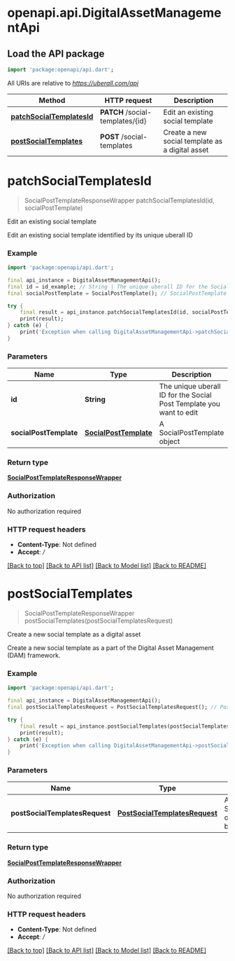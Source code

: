 # openapi.api.DigitalAssetManagementApi

## Load the API package
```dart
import 'package:openapi/api.dart';
```

All URIs are relative to *https://uberall.com/api*

Method | HTTP request | Description
------------- | ------------- | -------------
[**patchSocialTemplatesId**](DigitalAssetManagementApi.md#patchsocialtemplatesid) | **PATCH** /social-templates/{id} | Edit an existing social template
[**postSocialTemplates**](DigitalAssetManagementApi.md#postsocialtemplates) | **POST** /social-templates | Create a new social template as a digital asset


# **patchSocialTemplatesId**
> SocialPostTemplateResponseWrapper patchSocialTemplatesId(id, socialPostTemplate)

Edit an existing social template

Edit an existing social template identified by its unique uberall ID

### Example
```dart
import 'package:openapi/api.dart';

final api_instance = DigitalAssetManagementApi();
final id = id_example; // String | The unique uberall ID for the Social Post Template you want to edit
final socialPostTemplate = SocialPostTemplate(); // SocialPostTemplate | A SocialPostTemplate object

try {
    final result = api_instance.patchSocialTemplatesId(id, socialPostTemplate);
    print(result);
} catch (e) {
    print('Exception when calling DigitalAssetManagementApi->patchSocialTemplatesId: $e\n');
}
```

### Parameters

Name | Type | Description  | Notes
------------- | ------------- | ------------- | -------------
 **id** | **String**| The unique uberall ID for the Social Post Template you want to edit | 
 **socialPostTemplate** | [**SocialPostTemplate**](SocialPostTemplate.md)| A SocialPostTemplate object | 

### Return type

[**SocialPostTemplateResponseWrapper**](SocialPostTemplateResponseWrapper.md)

### Authorization

No authorization required

### HTTP request headers

 - **Content-Type**: Not defined
 - **Accept**: */*

[[Back to top]](#) [[Back to API list]](../README.md#documentation-for-api-endpoints) [[Back to Model list]](../README.md#documentation-for-models) [[Back to README]](../README.md)

# **postSocialTemplates**
> SocialPostTemplateResponseWrapper postSocialTemplates(postSocialTemplatesRequest)

Create a new social template as a digital asset

Create a new social template as a part of the Digital Asset Management (DAM) framework.

### Example
```dart
import 'package:openapi/api.dart';

final api_instance = DigitalAssetManagementApi();
final postSocialTemplatesRequest = PostSocialTemplatesRequest(); // PostSocialTemplatesRequest | A SocialPostTemplate object that should be created

try {
    final result = api_instance.postSocialTemplates(postSocialTemplatesRequest);
    print(result);
} catch (e) {
    print('Exception when calling DigitalAssetManagementApi->postSocialTemplates: $e\n');
}
```

### Parameters

Name | Type | Description  | Notes
------------- | ------------- | ------------- | -------------
 **postSocialTemplatesRequest** | [**PostSocialTemplatesRequest**](PostSocialTemplatesRequest.md)| A SocialPostTemplate object that should be created | 

### Return type

[**SocialPostTemplateResponseWrapper**](SocialPostTemplateResponseWrapper.md)

### Authorization

No authorization required

### HTTP request headers

 - **Content-Type**: Not defined
 - **Accept**: */*

[[Back to top]](#) [[Back to API list]](../README.md#documentation-for-api-endpoints) [[Back to Model list]](../README.md#documentation-for-models) [[Back to README]](../README.md)

